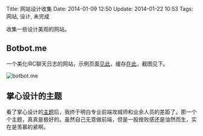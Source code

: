 Title: 网站设计收集
Date: 2014-01-09 12:50
Update: 2014-01-22 10:53
Tags: 网站, 设计, 未完成

[1]: /static/images/website-designs/botbot.me.png "botbot.me screenshot"

收集一些设计美观的网站。

## Botbot.me
一个美化IRC聊天日志的网站，示例页面[见此](https://botbot.me/how-to-setup-irc-channel/)，缓存[在此](http://static.atime.me/website-designs-collection/botbot.me/how-to-setup-irc-channel/)，截图见下。

![botbot.me][1]

## 掌心设计的主题
看了掌心设计的[主题](http://www.zhanxin.info/themes.html)后，我终于明白专业前端攻城师和业余人员的差距了。那一个个主题，真真是极好的。虽然自己无意做前端，但是一股挫败感还是油然而生，实在是羡慕的紧啊。

